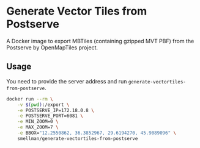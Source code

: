 # Generate Vector Tiles from Postserve

A Docker image to export MBTiles (containing gzipped MVT PBF) from the Postserve by OpenMapTiles project.

## Usage

You need to provide the server address and run `generate-vectortiles-from-postserve`.

```bash
docker run --rm \
    -v $(pwd):/export \
    -e POSTSERVE_IP=172.18.0.8 \
    -e POSTSERVE_PORT=6081 \
    -e MIN_ZOOM=0 \
    -e MAX_ZOOM=7 \
    -e BBOX="12.2550862, 36.3852967, 29.6194270, 45.9089096" \
    smellman/generate-vectortiles-from-postserve
```

